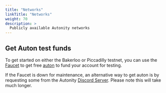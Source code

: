 ```yaml
---
title: "Networks"
linkTitle: "Networks"
weight: 70
description: >
  Publicly available Autonity networks
---
```



## Get Auton test funds

To get started on either the Bakerloo or Piccadilly testnet, you can use the [Faucet](https://faucet.autonity.org/) to get free [auton](/architecture/protocol-assets/auton) to fund your account for testing.

If the Faucet is down for maintenance, an alternative way to get auton is by requesting some from the Autonity [Discord Server](https://discord.gg/autonity). Please note this will take much longer.
